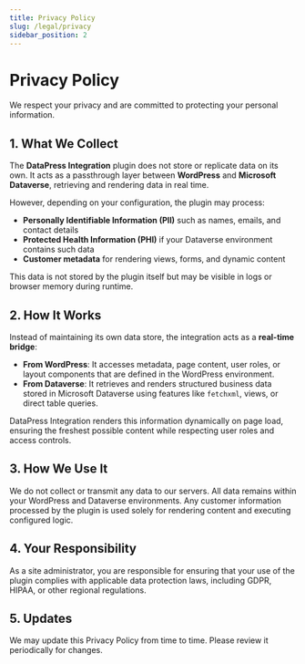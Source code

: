 ```yaml
---
title: Privacy Policy
slug: /legal/privacy
sidebar_position: 2
---
```


# Privacy Policy

We respect your privacy and are committed to protecting your personal information.

## 1. What We Collect

The **DataPress Integration** plugin does not store or replicate data on its own. It acts as a passthrough layer between **WordPress** and **Microsoft Dataverse**, retrieving and rendering data in real time.

However, depending on your configuration, the plugin may process:

- **Personally Identifiable Information (PII)** such as names, emails, and contact details
- **Protected Health Information (PHI)** if your Dataverse environment contains such data
- **Customer metadata** for rendering views, forms, and dynamic content

This data is not stored by the plugin itself but may be visible in logs or browser memory during runtime.

## 2. How It Works

Instead of maintaining its own data store, the integration acts as a **real-time bridge**:

- **From WordPress**: It accesses metadata, page content, user roles, or layout components that are defined in the WordPress environment.
- **From Dataverse**: It retrieves and renders structured business data stored in Microsoft Dataverse using features like `fetchxml`, views, or direct table queries.

DataPress Integration renders this information dynamically on page load, ensuring the freshest possible content while respecting user roles and access controls.

## 3. How We Use It

We do not collect or transmit any data to our servers. All data remains within your WordPress and Dataverse environments. Any customer information processed by the plugin is used solely for rendering content and executing configured logic.

## 4. Your Responsibility

As a site administrator, you are responsible for ensuring that your use of the plugin complies with applicable data protection laws, including GDPR, HIPAA, or other regional regulations.

## 5. Updates

We may update this Privacy Policy from time to time. Please review it periodically for changes.
